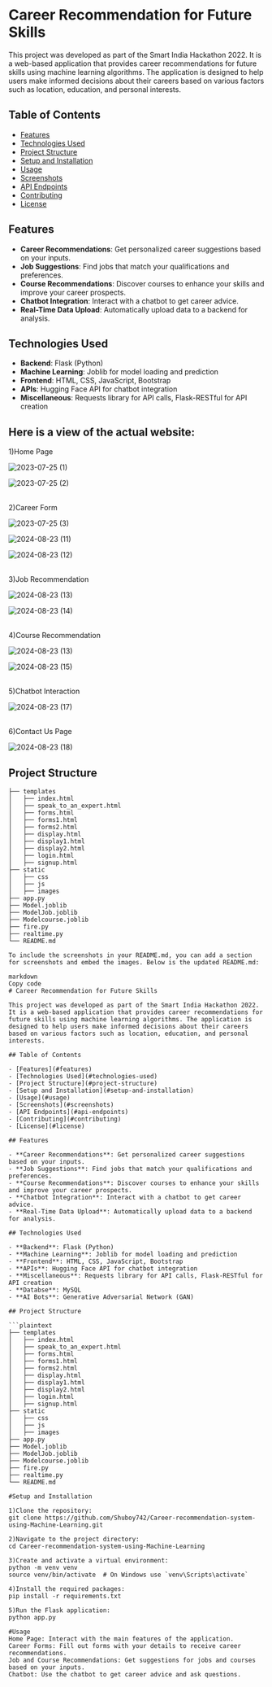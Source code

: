 # Career Recommendation for Future Skills

This project was developed as part of the Smart India Hackathon 2022. It is a web-based application that provides career recommendations for future skills using machine learning algorithms. The application is designed to help users make informed decisions about their careers based on various factors such as location, education, and personal interests.

## Table of Contents

- [Features](#features)
- [Technologies Used](#technologies-used)
- [Project Structure](#project-structure)
- [Setup and Installation](#setup-and-installation)
- [Usage](#usage)
- [Screenshots](#screenshots)
- [API Endpoints](#api-endpoints)
- [Contributing](#contributing)
- [License](#license)

## Features

- **Career Recommendations**: Get personalized career suggestions based on your inputs.
- **Job Suggestions**: Find jobs that match your qualifications and preferences.
- **Course Recommendations**: Discover courses to enhance your skills and improve your career prospects.
- **Chatbot Integration**: Interact with a chatbot to get career advice.
- **Real-Time Data Upload**: Automatically upload data to a backend for analysis.

## Technologies Used

- **Backend**: Flask (Python)
- **Machine Learning**: Joblib for model loading and prediction
- **Frontend**: HTML, CSS, JavaScript, Bootstrap
- **APIs**: Hugging Face API for chatbot integration
- **Miscellaneous**: Requests library for API calls, Flask-RESTful for API creation

## Here is a view of the actual website:

1)Home Page

![2023-07-25 (1)](https://github.com/user-attachments/assets/53991646-e92f-4cde-ac07-0676ef14ac15)


![2023-07-25 (2)](https://github.com/user-attachments/assets/a1d17539-960c-4976-b082-5f37464d69d3)



<br>2)Career Form

![2023-07-25 (3)](https://github.com/user-attachments/assets/b2d1ac05-f718-4adc-a3f7-b723591b20dd)


![2024-08-23 (11)](https://github.com/user-attachments/assets/882d4e54-2da7-4d95-9078-233756952cf0)


![2024-08-23 (12)](https://github.com/user-attachments/assets/5b03c0e0-c57a-4aba-974b-f39e69443483)



<br>3)Job Recommendation

![2024-08-23 (13)](https://github.com/user-attachments/assets/b2189ffc-9eb2-43ba-8ad9-705012c97cee)


![2024-08-23 (14)](https://github.com/user-attachments/assets/b4ece6ab-9844-4215-8987-6284c06b44dc)



<br>4)Course Recommendation

![2024-08-23 (13)](https://github.com/user-attachments/assets/521c5e35-a05f-4308-a481-543f156ae453)


![2024-08-23 (15)](https://github.com/user-attachments/assets/07dc997c-5ec0-4a65-98ec-b268fabbe59d)



<br>5)Chatbot Interaction

![2024-08-23 (17)](https://github.com/user-attachments/assets/e04d48eb-f9c4-4531-84e9-939a7a4f5e07)



<br>6)Contact Us Page

![2024-08-23 (18)](https://github.com/user-attachments/assets/edcc3c66-a8e3-4829-909f-138fa68b430b)

## Project Structure

```plaintext
├── templates
│   ├── index.html
│   ├── speak_to_an_expert.html
│   ├── forms.html
│   ├── forms1.html
│   ├── forms2.html
│   ├── display.html
│   ├── display1.html
│   ├── display2.html
│   ├── login.html
│   ├── signup.html
├── static
│   ├── css
│   ├── js
│   ├── images
├── app.py
├── Model.joblib
├── ModelJob.joblib
├── Modelcourse.joblib
├── fire.py
├── realtime.py
└── README.md

To include the screenshots in your README.md, you can add a section for screenshots and embed the images. Below is the updated README.md:

markdown
Copy code
# Career Recommendation for Future Skills

This project was developed as part of the Smart India Hackathon 2022. It is a web-based application that provides career recommendations for future skills using machine learning algorithms. The application is designed to help users make informed decisions about their careers based on various factors such as location, education, and personal interests.

## Table of Contents

- [Features](#features)
- [Technologies Used](#technologies-used)
- [Project Structure](#project-structure)
- [Setup and Installation](#setup-and-installation)
- [Usage](#usage)
- [Screenshots](#screenshots)
- [API Endpoints](#api-endpoints)
- [Contributing](#contributing)
- [License](#license)

## Features

- **Career Recommendations**: Get personalized career suggestions based on your inputs.
- **Job Suggestions**: Find jobs that match your qualifications and preferences.
- **Course Recommendations**: Discover courses to enhance your skills and improve your career prospects.
- **Chatbot Integration**: Interact with a chatbot to get career advice.
- **Real-Time Data Upload**: Automatically upload data to a backend for analysis.

## Technologies Used

- **Backend**: Flask (Python)
- **Machine Learning**: Joblib for model loading and prediction
- **Frontend**: HTML, CSS, JavaScript, Bootstrap
- **APIs**: Hugging Face API for chatbot integration
- **Miscellaneous**: Requests library for API calls, Flask-RESTful for API creation
- **Databse**: MySQL
- **AI Bots**: Generative Adversarial Network (GAN)

## Project Structure

```plaintext
├── templates
│   ├── index.html
│   ├── speak_to_an_expert.html
│   ├── forms.html
│   ├── forms1.html
│   ├── forms2.html
│   ├── display.html
│   ├── display1.html
│   ├── display2.html
│   ├── login.html
│   ├── signup.html
├── static
│   ├── css
│   ├── js
│   ├── images
├── app.py
├── Model.joblib
├── ModelJob.joblib
├── Modelcourse.joblib
├── fire.py
├── realtime.py
└── README.md

#Setup and Installation

1)Clone the repository:
git clone https://github.com/Shuboy742/Career-recommendation-system-using-Machine-Learning.git

2)Navigate to the project directory:
cd Career-recommendation-system-using-Machine-Learning

3)Create and activate a virtual environment:
python -m venv venv
source venv/bin/activate  # On Windows use `venv\Scripts\activate`

4)Install the required packages:
pip install -r requirements.txt

5)Run the Flask application:
python app.py

#Usage
Home Page: Interact with the main features of the application.
Career Forms: Fill out forms with your details to receive career recommendations.
Job and Course Recommendations: Get suggestions for jobs and courses based on your inputs.
Chatbot: Use the chatbot to get career advice and ask questions.
